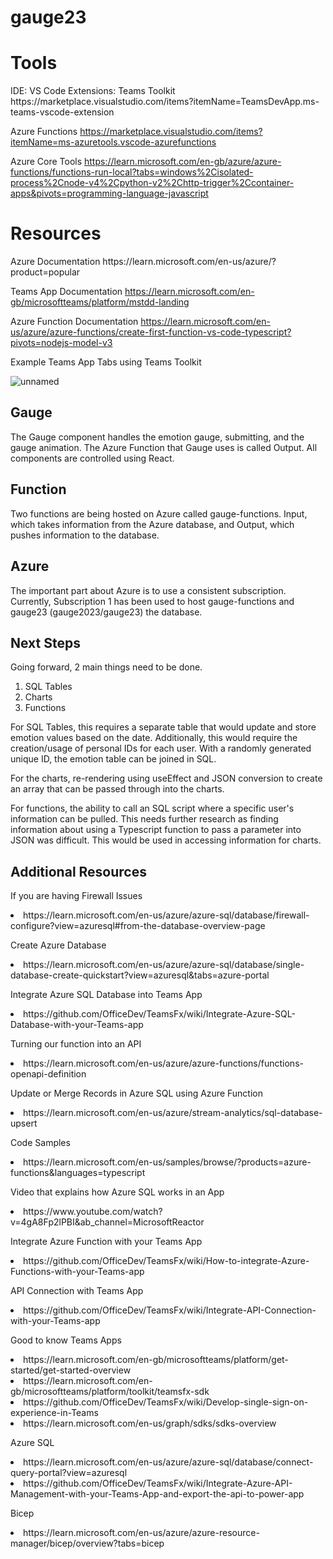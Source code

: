 # gauge23
<h1> Tools </h1>
<p>
  IDE: VS Code
  Extensions: 
  Teams Toolkit
  https://marketplace.visualstudio.com/items?itemName=TeamsDevApp.ms-teams-vscode-extension
  
  Azure Functions 
  https://marketplace.visualstudio.com/items?itemName=ms-azuretools.vscode-azurefunctions

  Azure Core Tools
  https://learn.microsoft.com/en-gb/azure/azure-functions/functions-run-local?tabs=windows%2Cisolated-process%2Cnode-v4%2Cpython-v2%2Chttp-trigger%2Ccontainer-apps&pivots=programming-language-javascript
  
</p>
<h1> Resources </h1>
<p>
  Azure Documentation
  https://learn.microsoft.com/en-us/azure/?product=popular

  Teams App Documentation
  https://learn.microsoft.com/en-gb/microsoftteams/platform/mstdd-landing

  Azure Function Documentation
  https://learn.microsoft.com/en-us/azure/azure-functions/create-first-function-vs-code-typescript?pivots=nodejs-model-v3

  Example Teams App Tabs using Teams Toolkit

  
  ![unnamed](https://github.com/gauge21/gauge23/assets/117139223/01fb9480-7a0f-4bde-83a8-e8f816bef258)

  
</p>
<h2> Gauge </h2>
<p>
  The Gauge component handles the emotion gauge, submitting, and the gauge animation. The Azure Function that Gauge uses is called Output. All components are controlled using React.
</p>
  
<h2> Function </h2>
<p>
  Two functions are being hosted on Azure called gauge-functions. Input, which takes information from the Azure database, and Output, which pushes information to the database.
</p>

<h2> Azure </h2>
<p>
  The important part about Azure is to use a consistent subscription. Currently, Subscription 1 has been used to host gauge-functions and gauge23 (gauge2023/gauge23) the database.
</p>

<h2> Next Steps </h2>
<p>
  Going forward, 2 main things need to be done.
  <ol type="1">
    <li>SQL Tables</li>
    <li>Charts</li>
    <li>Functions</li>
  </ol>
  For SQL Tables, this requires a separate table that would update and store emotion values based on the date. Additionally, this would require the creation/usage of personal IDs for each user. With a randomly generated unique ID, the emotion table can be joined in SQL.

  For the charts, re-rendering using useEffect and JSON conversion to create an array that can be passed through into the charts.  

  For functions, the ability to call an SQL script where a specific user's information can be pulled. This needs further research as finding information about using a Typescript function to pass a parameter into JSON was difficult. This would be used in accessing information for charts. 
</p>
  

<h2> Additional Resources </h2>
<p>
  If you are having Firewall Issues
  <li>
    https://learn.microsoft.com/en-us/azure/azure-sql/database/firewall-configure?view=azuresql#from-the-database-overview-page
  </li>

  
  Create Azure Database
  <li>
    https://learn.microsoft.com/en-us/azure/azure-sql/database/single-database-create-quickstart?view=azuresql&tabs=azure-portal
  </li>
  
  Integrate Azure SQL Database into Teams App
  <li>
    https://github.com/OfficeDev/TeamsFx/wiki/Integrate-Azure-SQL-Database-with-your-Teams-app
  </li>
  
  Turning our function into an API
  <li>
    https://learn.microsoft.com/en-us/azure/azure-functions/functions-openapi-definition
  </li>
  
  
  Update or Merge Records in Azure SQL using Azure Function
  <li>
    https://learn.microsoft.com/en-us/azure/stream-analytics/sql-database-upsert
  </li>
  
  Code Samples
  <li>
     https://learn.microsoft.com/en-us/samples/browse/?products=azure-functions&languages=typescript
  </li>
  
  Video that explains how Azure SQL works in an App
  <li>
     https://www.youtube.com/watch?v=4gA8Fp2lPBI&ab_channel=MicrosoftReactor
  </li>
  
  
  Integrate Azure Function with your Teams App
  <li>
    https://github.com/OfficeDev/TeamsFx/wiki/How-to-integrate-Azure-Functions-with-your-Teams-app
  </li>
  
  API Connection with Teams App
  <li>
    https://github.com/OfficeDev/TeamsFx/wiki/Integrate-API-Connection-with-your-Teams-app
  </li>
  
  Good to know Teams Apps
  <li>
    https://learn.microsoft.com/en-gb/microsoftteams/platform/get-started/get-started-overview
  </li>
  <li>
    https://learn.microsoft.com/en-gb/microsoftteams/platform/toolkit/teamsfx-sdk
  </li>
  <li>
    https://github.com/OfficeDev/TeamsFx/wiki/Develop-single-sign-on-experience-in-Teams
  </li>
  <li>
    https://learn.microsoft.com/en-us/graph/sdks/sdks-overview
  </li>
  
  Azure SQL
  <li>
    https://learn.microsoft.com/en-us/azure/azure-sql/database/connect-query-portal?view=azuresql
  </li>
  <li>
    https://github.com/OfficeDev/TeamsFx/wiki/Integrate-Azure-API-Management-with-your-Teams-App-and-export-the-api-to-power-app
  </li>
  
  Bicep
  <li>
      https://learn.microsoft.com/en-us/azure/azure-resource-manager/bicep/overview?tabs=bicep
  </li>
</p>
